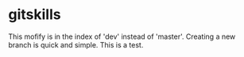 # gitskills
This mofify is in the index of 'dev' instead of 'master'.
Creating a new branch is quick and simple.
This is a test.

